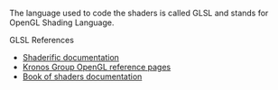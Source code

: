 The language used to code the shaders is called GLSL and stands for OpenGL Shading Language.

GLSL References

- [Shaderific documentation](https://shaderific.com/glsl.html)
- [Kronos Group OpenGL reference pages](https://www.khronos.org/registry/OpenGL-Refpages/gl4/html/indexflat.php)
- [Book of shaders documentation](https://thebookofshaders.com/)
